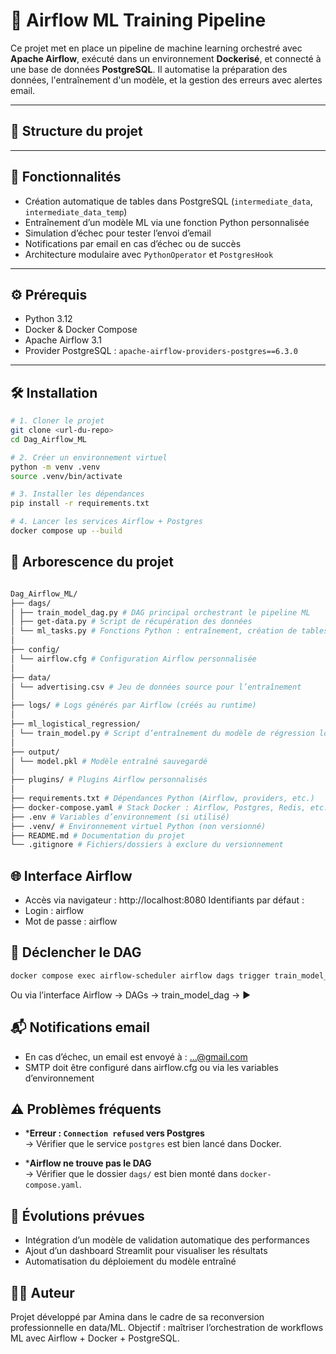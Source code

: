 # 🧠 Airflow ML Training Pipeline

Ce projet met en place un pipeline de machine learning orchestré avec **Apache Airflow**, exécuté dans un environnement **Dockerisé**, et connecté à une base de données **PostgreSQL**. Il automatise la préparation des données, l'entraînement d'un modèle, et la gestion des erreurs avec alertes email.

---

## 📁 Structure du projet


---

## 🚀 Fonctionnalités

- Création automatique de tables dans PostgreSQL (`intermediate_data`, `intermediate_data_temp`)
- Entraînement d’un modèle ML via une fonction Python personnalisée
- Simulation d’échec pour tester l’envoi d’email
- Notifications par email en cas d’échec ou de succès
- Architecture modulaire avec `PythonOperator` et `PostgresHook`

---

## ⚙️ Prérequis

- Python 3.12
- Docker & Docker Compose
- Apache Airflow 3.1
- Provider PostgreSQL : `apache-airflow-providers-postgres==6.3.0`

---

## 🛠️ Installation

```bash
# 1. Cloner le projet
git clone <url-du-repo>
cd Dag_Airflow_ML

# 2. Créer un environnement virtuel
python -m venv .venv
source .venv/bin/activate

# 3. Installer les dépendances
pip install -r requirements.txt

# 4. Lancer les services Airflow + Postgres
docker compose up --build
```

## 📁 Arborescence du projet

```bash

Dag_Airflow_ML/
├── dags/
│ ├── train_model_dag.py # DAG principal orchestrant le pipeline ML
│ ├── get-data.py # Script de récupération des données
│ └── ml_tasks.py # Fonctions Python : entraînement, création de tables, échec simulé
│
├── config/
│ └── airflow.cfg # Configuration Airflow personnalisée
│
├── data/
│ └── advertising.csv # Jeu de données source pour l’entraînement
│
├── logs/ # Logs générés par Airflow (créés au runtime)
│
├── ml_logistical_regression/
│ └── train_model.py # Script d’entraînement du modèle de régression logistique
│
├── output/
│ └── model.pkl # Modèle entraîné sauvegardé
│
├── plugins/ # Plugins Airflow personnalisés
│
├── requirements.txt # Dépendances Python (Airflow, providers, etc.)
├── docker-compose.yaml # Stack Docker : Airflow, Postgres, Redis, etc.
├── .env # Variables d’environnement (si utilisé)
├── .venv/ # Environnement virtuel Python (non versionné)
├── README.md # Documentation du projet
└── .gitignore # Fichiers/dossiers à exclure du versionnement

```

## 🌐 Interface Airflow

- Accès via navigateur : http://localhost:8080 Identifiants par défaut :
- Login : airflow
- Mot de passe : airflow

## 🧪 Déclencher le DAG

```bash
docker compose exec airflow-scheduler airflow dags trigger train_model_dag
```

Ou via l’interface Airflow → DAGs → train_model_dag → ▶️

## 📬 Notifications email

- En cas d’échec, un email est envoyé à : ...@gmail.com
- SMTP doit être configuré dans airflow.cfg ou via les variables d’environnement

## ⚠️ Problèmes fréquents

- ***Erreur : `Connection refused` vers Postgres**  
  → Vérifier que le service `postgres` est bien lancé dans Docker.

- ***Airflow ne trouve pas le DAG**  
  → Vérifier que le dossier `dags/` est bien monté dans `docker-compose.yaml`.

## 🔮 Évolutions prévues

- Intégration d’un modèle de validation automatique des performances
- Ajout d’un dashboard Streamlit pour visualiser les résultats
- Automatisation du déploiement du modèle entraîné

## 👩‍💻 Auteur

Projet développé par Amina dans le cadre de sa reconversion professionnelle en data/ML. Objectif : maîtriser l’orchestration de workflows ML avec Airflow + Docker + PostgreSQL.